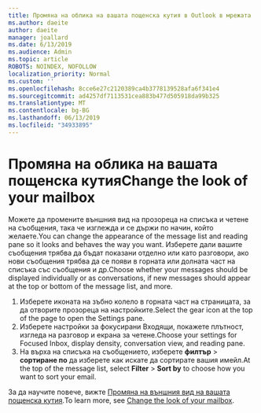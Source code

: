 ```yaml
---
title: Промяна на облика на вашата пощенска кутия в Outlook в мрежата
ms.author: daeite
author: daeite
manager: joallard
ms.date: 6/13/2019
ms.audience: Admin
ms.topic: article
ROBOTS: NOINDEX, NOFOLLOW
localization_priority: Normal
ms.custom: ''
ms.openlocfilehash: 8cce6e27c2120389ca4b3778139528afa6f341e4
ms.sourcegitcommit: ad4257df7113531cea883b477d505918da99b325
ms.translationtype: MT
ms.contentlocale: bg-BG
ms.lasthandoff: 06/13/2019
ms.locfileid: "34933895"
---
```

# <a name="change-the-look-of-your-mailbox"></a><span data-ttu-id="243c8-102">Промяна на облика на вашата пощенска кутия</span><span class="sxs-lookup"><span data-stu-id="243c8-102">Change the look of your mailbox</span></span>

<span data-ttu-id="243c8-103">Можете да промените външния вид на прозореца на списъка и четене на съобщения, така че изглежда и се държи по начин, който желаете.</span><span class="sxs-lookup"><span data-stu-id="243c8-103">You can change the appearance of the message list and reading pane so it looks and behaves the way you want.</span></span> <span data-ttu-id="243c8-104">Изберете дали вашите съобщения трябва да бъдат показани отделно или като разговори, ако нови съобщения трябва да се появи в горната или долната част на списъка със съобщения и др.</span><span class="sxs-lookup"><span data-stu-id="243c8-104">Choose whether your messages should be displayed individually or as conversations, if new messages should appear at the top or bottom of the message list, and more.</span></span>

1. <span data-ttu-id="243c8-105">Изберете иконата на зъбно колело в горната част на страницата, за да отворите прозореца на настройките.</span><span class="sxs-lookup"><span data-stu-id="243c8-105">Select the gear icon at the top of the page to open the Settings pane.</span></span>
1. <span data-ttu-id="243c8-106">Изберете настройки за фокусирани Входящи, покажете плътност, изгледа на разговор и екрана за четене.</span><span class="sxs-lookup"><span data-stu-id="243c8-106">Choose your settings for Focused Inbox, display density, conversation view, and reading pane.</span></span>
1. <span data-ttu-id="243c8-107">На върха на списъка на съобщението, изберете **филтър** > **сортиране по** да изберете как искате да сортирате вашия имейл.</span><span class="sxs-lookup"><span data-stu-id="243c8-107">At the top of the message list, select **Filter** > **Sort by** to choose how you want to sort your email.</span></span>

<span data-ttu-id="243c8-108">За да научите повече, вижте [Промяна на външния вид на вашата пощенска кутия](https://support.office.com/article/b41c2ecb-f23c-42b3-b7f8-659646d5e58c).</span><span class="sxs-lookup"><span data-stu-id="243c8-108">To learn more, see [Change the look of your mailbox](https://support.office.com/article/b41c2ecb-f23c-42b3-b7f8-659646d5e58c).</span></span>